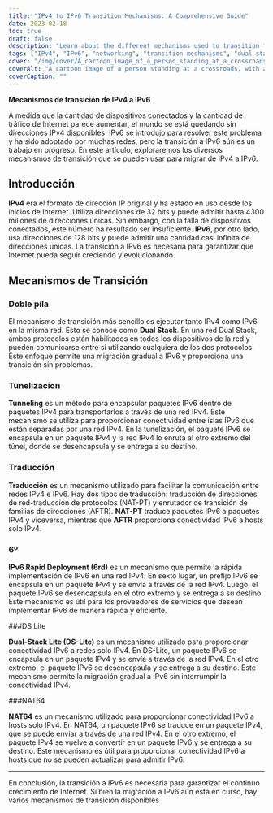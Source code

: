 ```yaml
---
title: "IPv4 to IPv6 Transition Mechanisms: A Comprehensive Guide"
date: 2023-02-18
toc: true
draft: false
description: "Learn about the different mechanisms used to transition from IPv4 to IPv6 in this comprehensive guide."
tags: ["IPv4", "IPv6", "networking", "transition mechanisms", "dual stack", "NAT64", "DNS64", "IPv6 tunneling", "ISATAP", "6to4", "DS-lite", "MAP-T", "IPv6 migration", "network protocols", "internet protocol", "network architecture", "routing", "subnetting", "addressing"]
cover: "/img/cover/A_cartoon_image_of_a_person_standing_at_a_crossroads.png"
coverAlt: "A cartoon image of a person standing at a crossroads, with a signpost showing IPv4 and IPv6 directions, representing the choice and transition between the two protocols."
coverCaption: ""
---
```


**Mecanismos de transición de IPv4 a IPv6**  A medida que la cantidad de dispositivos conectados y la cantidad de tráfico de Internet parece aumentar, el mundo se está quedando sin direcciones IPv4 disponibles. IPv6 se introdujo para resolver este problema y ha sido adoptado por muchas redes, pero la transición a IPv6 aún es un trabajo en progreso. En este artículo, exploraremos los diversos mecanismos de transición que se pueden usar para migrar de IPv4 a IPv6.  ## Introducción  **IPv4** era el formato de dirección IP original y ha estado en uso desde los inicios de Internet. Utiliza direcciones de 32 bits y puede admitir hasta 4300 millones de direcciones únicas. Sin embargo, con la falla de dispositivos conectados, este número ha resultado ser insuficiente. **IPv6**, por otro lado, usa direcciones de 128 bits y puede admitir una cantidad casi infinita de direcciones únicas. La transición a IPv6 es necesaria para garantizar que Internet pueda seguir creciendo y evolucionando.  ## Mecanismos de Transición  ### Doble pila  El mecanismo de transición más sencillo es ejecutar tanto IPv4 como IPv6 en la misma red. Esto se conoce como **Dual Stack**. En una red Dual Stack, ambos protocolos están habilitados en todos los dispositivos de la red y pueden comunicarse entre sí utilizando cualquiera de los dos protocolos. Este enfoque permite una migración gradual a IPv6 y proporciona una transición sin problemas.  ### Tunelizacion  **Tunneling** es un método para encapsular paquetes IPv6 dentro de paquetes IPv4 para transportarlos a través de una red IPv4. Este mecanismo se utiliza para proporcionar conectividad entre islas IPv6 que están separadas por una red IPv4. En la tunelización, el paquete IPv6 se encapsula en un paquete IPv4 y la red IPv4 lo enruta al otro extremo del túnel, donde se desencapsula y se entrega a su destino.  ### Traducción  **Traducción** es un mecanismo utilizado para facilitar la comunicación entre redes IPv4 e IPv6. Hay dos tipos de traducción: traducción de direcciones de red-traducción de protocolos (NAT-PT) y enrutador de transición de familias de direcciones (AFTR). **NAT-PT** traduce paquetes IPv6 a paquetes IPv4 y viceversa, mientras que **AFTR** proporciona conectividad IPv6 a hosts solo IPv4.  ### 6º  **IPv6 Rapid Deployment (6rd)** es un mecanismo que permite la rápida implementación de IPv6 en una red IPv4. En sexto lugar, un prefijo IPv6 se encapsula en un paquete IPv4 y se envía a través de la red IPv4. Luego, el paquete IPv6 se desencapsula en el otro extremo y se entrega a su destino. Este mecanismo es útil para los proveedores de servicios que desean implementar IPv6 de manera rápida y eficiente.  ###DS Lite  **Dual-Stack Lite (DS-Lite)** es un mecanismo utilizado para proporcionar conectividad IPv6 a redes solo IPv4. En DS-Lite, un paquete IPv6 se encapsula en un paquete IPv4 y se envía a través de la red IPv4. En el otro extremo, el paquete IPv6 se desencapsula y se entrega a su destino. Este mecanismo permite la migración gradual a IPv6 sin interrumpir la conectividad IPv4.  ###NAT64  **NAT64** es un mecanismo utilizado para proporcionar conectividad IPv6 a hosts solo IPv4. En NAT64, un paquete IPv6 se traduce en un paquete IPv4, que se puede enviar a través de una red IPv4. En el otro extremo, el paquete IPv4 se vuelve a convertir en un paquete IPv6 y se entrega a su destino. Este mecanismo es útil para proporcionar conectividad IPv6 a hosts que no se pueden actualizar para admitir IPv6.  ______  En conclusión, la transición a IPv6 es necesaria para garantizar el continuo crecimiento de Internet. Si bien la migración a IPv6 aún está en curso, hay varios mecanismos de transición disponibles